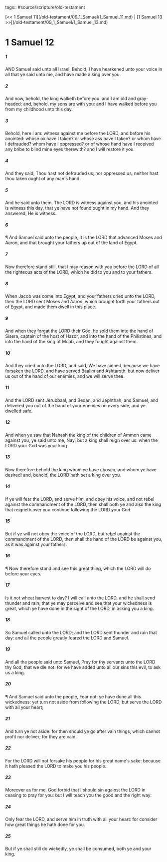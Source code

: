 tags:: #source/scripture/old-testament

[<< 1 Samuel 11[(/old-testament/09_1_Samuel/1_Samuel_11.md) | [1 Samuel 13 >>[(/old-testament/09_1_Samuel/1_Samuel_13.md)

# 1 Samuel 12

##### 1

AND Samuel said unto all Israel, Behold, I have hearkened unto your voice in all that ye said unto me, and have made a king over you.

##### 2

And now, behold, the king walketh before you: and I am old and gray-headed; and, behold, my sons are with you: and I have walked before you from my childhood unto this day.

##### 3

Behold, here I am: witness against me before the LORD, and before his anointed: whose ox have I taken? or whose ass have I taken? or whom have I defrauded? whom have I oppressed? or of whose hand have I received any bribe to blind mine eyes therewith? and I will restore it you.

##### 4

And they said, Thou hast not defrauded us, nor oppressed us, neither hast thou taken ought of any man's hand.

##### 5

And he said unto them, The LORD is witness against you, and his anointed is witness this day, that ye have not found ought in my hand. And they answered, He is witness.

##### 6

¶ And Samuel said unto the people, It is the LORD that advanced Moses and Aaron, and that brought your fathers up out of the land of Egypt.

##### 7

Now therefore stand still, that I may reason with you before the LORD of all the righteous acts of the LORD, which he did to you and to your fathers.

##### 8

When Jacob was come into Egypt, and your fathers cried unto the LORD, then the LORD sent Moses and Aaron, which brought forth your fathers out of Egypt, and made them dwell in this place.

##### 9

And when they forgat the LORD their God, he sold them into the hand of Sisera, captain of the host of Hazor, and into the hand of the Philistines, and into the hand of the king of Moab, and they fought against them.

##### 10

And they cried unto the LORD, and said, We have sinned, because we have forsaken the LORD, and have served Baalim and Ashtaroth: but now deliver us out of the hand of our enemies, and we will serve thee.

##### 11

And the LORD sent Jerubbaal, and Bedan, and Jephthah, and Samuel, and delivered you out of the hand of your enemies on every side, and ye dwelled safe.

##### 12

And when ye saw that Nahash the king of the children of Ammon came against you, ye said unto me, Nay; but a king shall reign over us: when the LORD your God was your king.

##### 13

Now therefore behold the king whom ye have chosen, and whom ye have desired! and, behold, the LORD hath set a king over you.

##### 14

If ye will fear the LORD, and serve him, and obey his voice, and not rebel against the commandment of the LORD, then shall both ye and also the king that reigneth over you continue following the LORD your God:

##### 15

But if ye will not obey the voice of the LORD, but rebel against the commandment of the LORD, then shall the hand of the LORD be against you, as it was against your fathers.

##### 16

¶ Now therefore stand and see this great thing, which the LORD will do before your eyes.

##### 17

Is it not wheat harvest to day? I will call unto the LORD, and he shall send thunder and rain; that ye may perceive and see that your wickedness is great, which ye have done in the sight of the LORD, in asking you a king.

##### 18

So Samuel called unto the LORD; and the LORD sent thunder and rain that day: and all the people greatly feared the LORD and Samuel.

##### 19

And all the people said unto Samuel, Pray for thy servants unto the LORD thy God, that we die not: for we have added unto all our sins this evil, to ask us a king.

##### 20

¶ And Samuel said unto the people, Fear not: ye have done all this wickedness: yet turn not aside from following the LORD, but serve the LORD with all your heart;

##### 21

And turn ye not aside: for then should ye go after vain things, which cannot profit nor deliver; for they are vain.

##### 22

For the LORD will not forsake his people for his great name's sake: because it hath pleased the LORD to make you his people.

##### 23

Moreover as for me, God forbid that I should sin against the LORD in ceasing to pray for you: but I will teach you the good and the right way:

##### 24

Only fear the LORD, and serve him in truth with all your heart: for consider how great things he hath done for you.

##### 25

But if ye shall still do wickedly, ye shall be consumed, both ye and your king.
